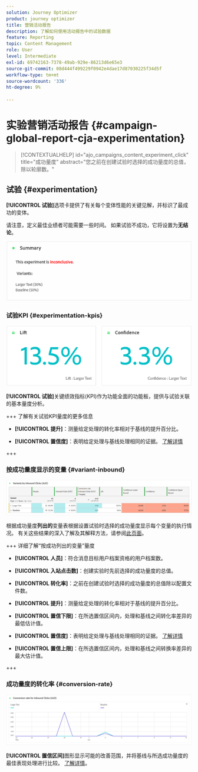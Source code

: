 ```yaml
---
solution: Journey Optimizer
product: journey optimizer
title: 营销活动报告
description: 了解如何使用活动报告中的试验数据
feature: Reporting
topic: Content Management
role: User
level: Intermediate
exl-id: 69742163-7378-49ab-929e-86213d6e65e3
source-git-commit: 08d444f499229f0942e4dae17d87030225f34d5f
workflow-type: tm+mt
source-wordcount: '336'
ht-degree: 9%

---
```



# 实验营销活动报告 {#campaign-global-report-cja-experimentation}

>[!CONTEXTUALHELP]
>id="ajo_campaigns_content_experiment_click"
>title="成功量度"
>abstract="您之前在创建试验时选择的成功量度的总值，除以轮廓数。"

## 试验 {#experimentation}

**[!UICONTROL 试验]**&#x200B;选项卡提供了有关每个变体性能的关键见解，并标识了最成功的变体。

请注意，定义最佳业绩者可能需要一些时间。 如果试验不成功，它将设置为&#x200B;**无结论**。

![](assets/cja-experimentation-1.png)

### 试验KPI {#experimentation-kpis}

![](assets/cja-experimentation-kpis.png)

**[!UICONTROL 试验]**&#x200B;关键绩效指标(KPI)作为功能全面的功能板，提供与试验关联的基本量度分析。

+++ 了解有关试验KPI量度的更多信息

* **[!UICONTROL 提升]**：测量给定处理的转化率相对于基线的提升百分比。

* **[!UICONTROL 置信度]**：表明给定处理与基线处理相同的证据。 [了解详情](../content-management/experiment-calculations.md#understand-confidence)

+++

### 按成功量度显示的变量 {#variant-inbound}

![](assets/cja-experimentation-variants.png)

根据成功量度&#x200B;**列出的**&#x200B;变量表根据设置试验时选择的成功量度显示每个变量的执行情况。
有关这些结果的深入了解及其解释方法，请参阅[此页面](../content-management/get-started-experiment.md#interpret-results)。

+++ 详细了解“按成功列出的变量”量度

* **[!UICONTROL 人员]**：符合消息目标用户档案资格的用户档案数。

* **[!UICONTROL 入站点击数]**：创建实验时先前选择的成功量度的总值。

* **[!UICONTROL 转化率]**：之前在创建试验时选择的成功量度的总值除以配置文件数。

* **[!UICONTROL 提升]**：测量给定处理的转化率相对于基线的提升百分比。

* **[!UICONTROL 置信下限]**：在所选置信区间内，处理和基线之间转化率差异的最低估计值。

* **[!UICONTROL 置信度]**：表明给定处理与基线处理相同的证据。 [了解详情](../content-management/experiment-calculations.md#understand-confidence)

* **[!UICONTROL 置信上限]**：在所选置信区间内，处理和基线之间转换率差异的最大估计值。

+++

### 成功量度的转化率 {#conversion-rate}

![](assets/cja-experimentation-conversion.png)


**[!UICONTROL 置信区间]**&#x200B;图形显示可能的改善范围，并将基线与所选成功量度的最佳表现处理进行比较。 [了解详情](../content-management/experiment-calculations.md#confidence-intervals)。
